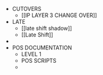 - CUTOVERS
	- [[IP LAYER 3 CHANGE OVER]]
- LATE
	- [[late shift shadow]]
	- [[Late Shift]]
-
- POS DOCUMENTATION
	- LEVEL 1
	- POS SCRIPTS
	-